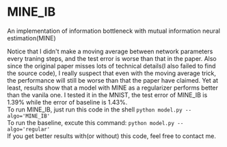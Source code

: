 # MINE_IB
An implementation of information bottleneck with mutual information neural estimation(MINE)

Notice that I didn't make a moving average between network parameters every traning steps, and the test error is worse than that in the paper. Also since the original paper misses lots of technical details(I also failed to find the source code), I really suspect that even with the moving average trick, the performance will still be worse than that the paper have claimed.  Yet at least, results show that a model with MINE as a regularizer performs better than the vanila one. I tested it in the MNIST, the test error of MINE_IB is 1.39% while the error of baseline is 1.43%.  
To run MINE_IB, just run this code in the shell `python model.py --algo='MINE_IB'`  
To run the baseline, excute this command: `python model.py --algo='regular'`  
If you get better results with(or without) this code, feel free to contact me.


